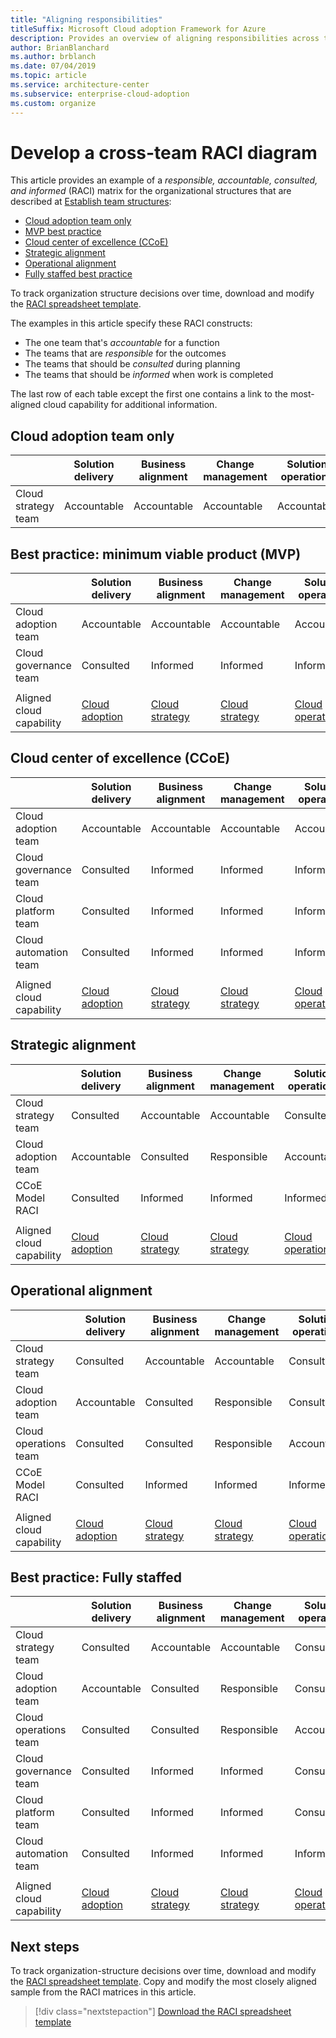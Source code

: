 ```yaml
---
title: "Aligning responsibilities"
titleSuffix: Microsoft Cloud adoption Framework for Azure
description: Provides an overview of aligning responsibilities across teams.
author: BrianBlanchard
ms.author: brblanch
ms.date: 07/04/2019
ms.topic: article
ms.service: architecture-center
ms.subservice: enterprise-cloud-adoption
ms.custom: organize
---
```


# Develop a cross-team RACI diagram

This article provides an example of a *responsible, accountable, consulted, and informed* (RACI) matrix for the organizational structures that are described at [Establish team structures](./organization-structures.md):

- [Cloud adoption team only](#cloud-adoption-team-only)
- [MVP best practice](#best-practice-minimum-viable-product-mvp)
- [Cloud center of excellence (CCoE)](#cloud-center-of-excellence-ccoe)
- [Strategic alignment](#strategic-alignment)
- [Operational alignment](#strategic-alignment)
- [Fully staffed best practice](#best-practice-fully-staffed)

To track organization structure decisions over time, download and modify the [RACI spreadsheet template](https://archcenter.blob.core.windows.net/cdn/fusion/management/raci-template.xlsx).

The examples in this article specify these RACI constructs:

- The one team that's *accountable* for a function
- The teams that are *responsible* for the outcomes
- The teams that should be *consulted* during planning
- The teams that should be *informed* when work is completed

The last row of each table except the first one contains a link to the most-aligned cloud capability for additional information.

## Cloud adoption team only

|  |Solution delivery  |Business alignment  |Change management  |Solution operations  |Governance |Platform maturity  |Platform operations  |Platform automation  |
|---------|---------|---------|---------|---------|---------|---------|---------|---------|
|Cloud strategy team  |Accountable|Accountable|Accountable|Accountable|Accountable|Accountable|Accountable|Accountable|

## Best practice: minimum viable product (MVP)

|  |Solution delivery  |Business alignment  |Change management  |Solution operations  |Governance |Platform maturity  |Platform operations  |Platform automation  |
|---------|---------|---------|---------|---------|---------|---------|---------|---------|
|Cloud adoption team|Accountable|Accountable|Accountable|Accountable|Consulted|Consulted|Consulted|Informed|
|Cloud governance team|Consulted|Informed|Informed|Informed|Accountable|Accountable|Accountable|Accountable|
||||||||||
|Aligned cloud capability|[Cloud adoption](./cloud-adoption.md)|[Cloud strategy](./cloud-strategy.md)|[Cloud strategy](./cloud-strategy.md)|[Cloud operations](./cloud-operations.md)|[CCoE](./cloud-center-excellence.md)-[Cloud governance](./cloud-governance.md)|[CCoE](./cloud-center-excellence.md)-[Cloud platform](./cloud-platform.md)|[CCoE](./cloud-center-excellence.md)-[Cloud platform](./cloud-platform.md)|[CCoE](./cloud-center-excellence.md)-[Cloud automation](./cloud-automation.md)|

## Cloud center of excellence (CCoE)

|  |Solution delivery  |Business alignment  |Change management  |Solution operations  |Governance |Platform maturity  |Platform operations  |Platform automation  |
|---------|---------|---------|---------|---------|---------|---------|---------|---------|
|Cloud adoption team  |Accountable|Accountable|Accountable|Accountable|Informed   |Informed   |Informed   |Informed   |
|Cloud governance team|Consulted  |Informed   |Informed   |Informed   |Accountable|Consulted  |Responsible|Informed   |
|Cloud platform team  |Consulted  |Informed   |Informed   |Informed   |Consulted  |Accountable|Accountable|Responsible|
|Cloud automation team|Consulted  |Informed   |Informed   |Informed   |Consulted  |Responsible|Responsible|Accountable|
||||||||||
|Aligned cloud capability|[Cloud adoption](./cloud-adoption.md)|[Cloud strategy](./cloud-strategy.md)|[Cloud strategy](./cloud-strategy.md)|[Cloud operations](./cloud-operations.md)|[CCoE](./cloud-center-excellence.md)-[Cloud governance](./cloud-governance.md)|[CCoE](./cloud-center-excellence.md)-[Cloud platform](./cloud-platform.md)|[CCoE](./cloud-center-excellence.md)-[Cloud platform](./cloud-platform.md)|[CCoE](./cloud-center-excellence.md)-[Cloud automation](./cloud-automation.md)|

## Strategic alignment

|  |Solution delivery  |Business alignment  |Change management  |Solution operations  |Governance |Platform maturity  |Platform operations  |Platform automation  |
|---------|---------|---------|---------|---------|---------|---------|---------|---------|
|Cloud strategy team  |Consulted  |Accountable|Accountable|Consulted  |Consulted  |Informed   |Informed   |Informed   |
|Cloud adoption team  |Accountable|Consulted  |Responsible|Accountable|Informed   |Informed   |Informed   |Informed   |
|CCoE Model RACI      |Consulted  |Informed   |Informed   |Informed   |Accountable|Accountable|Accountable|Accountable|
||||||||||
|Aligned cloud capability|[Cloud adoption](./cloud-adoption.md)|[Cloud strategy](./cloud-strategy.md)|[Cloud strategy](./cloud-strategy.md)|[Cloud operations](./cloud-operations.md)|[CCoE](./cloud-center-excellence.md)-[Cloud governance](./cloud-governance.md)|[CCoE](./cloud-center-excellence.md)-[Cloud platform](./cloud-platform.md)|[CCoE](./cloud-center-excellence.md)-[Cloud platform](./cloud-platform.md)|[CCoE](./cloud-center-excellence.md)-[Cloud automation](./cloud-automation.md)|

## Operational alignment

|  |Solution delivery  |Business alignment  |Change management  |Solution operations  |Governance |Platform maturity  |Platform operations  |Platform automation  |
|---------|---------|---------|---------|---------|---------|---------|---------|---------|
|Cloud strategy team  |Consulted  |Accountable|Accountable|Consulted  |Consulted  |Informed   |Informed   |Informed   |
|Cloud adoption team  |Accountable|Consulted  |Responsible|Consulted  |Informed   |Informed   |Informed   |Informed   |
|Cloud operations team|Consulted  |Consulted  |Responsible|Accountable|Consulted  |Informed   |Accountable|Consulted  |
|CCoE Model RACI      |Consulted  |Informed   |Informed   |Informed   |Accountable|Accountable|Responsible|Accountable|
||||||||||
|Aligned cloud capability|[Cloud adoption](./cloud-adoption.md)|[Cloud strategy](./cloud-strategy.md)|[Cloud strategy](./cloud-strategy.md)|[Cloud operations](./cloud-operations.md)|[CCoE](./cloud-center-excellence.md)-[Cloud governance](./cloud-governance.md)|[CCoE](./cloud-center-excellence.md)-[Cloud platform](./cloud-platform.md)|[CCoE](./cloud-center-excellence.md)-[Cloud platform](./cloud-platform.md)|[CCoE](./cloud-center-excellence.md)-[Cloud automation](./cloud-automation.md)|

## Best practice: Fully staffed

|  |Solution delivery  |Business alignment  |Change management  |Solution operations  |Governance |Platform maturity  |Platform operations  |Platform automation  |
|---------|---------|---------|---------|---------|---------|---------|---------|---------|
|Cloud strategy team  |Consulted  |Accountable|Accountable|Consulted  |Consulted  |Informed   |Informed   |Informed   |
|Cloud adoption team  |Accountable|Consulted  |Responsible|Consulted  |Informed   |Informed   |Informed   |Informed   |
|Cloud operations team|Consulted  |Consulted  |Responsible|Accountable|Consulted  |Informed   |Accountable|Consulted  |
|Cloud governance team|Consulted  |Informed   |Informed   |Consulted  |Accountable|Consulted  |Responsible|Informed   |
|Cloud platform team  |Consulted  |Informed   |Informed   |Consulted  |Consulted  |Accountable|Responsible|Responsible|
|Cloud automation team|Consulted  |Informed   |Informed   |Informed   |Consulted  |Responsible|Responsible|Accountable|
||||||||||
|Aligned cloud capability|[Cloud adoption](./cloud-adoption.md)|[Cloud strategy](./cloud-strategy.md)|[Cloud strategy](./cloud-strategy.md)|[Cloud operations](./cloud-operations.md)|[CCoE](./cloud-center-excellence.md)-[Cloud governance](./cloud-governance.md)|[CCoE](./cloud-center-excellence.md)-[Cloud platform](./cloud-platform.md)|[CCoE](./cloud-center-excellence.md)-[Cloud platform](./cloud-platform.md)|[CCoE](./cloud-center-excellence.md)-[Cloud automation](./cloud-automation.md)|

## Next steps

To track organization-structure decisions over time, download and modify the [RACI spreadsheet template](https://archcenter.blob.core.windows.net/cdn/fusion/management/raci-template.xlsx). Copy and modify the most closely aligned sample from the RACI matrices in this article.

> [!div class="nextstepaction"]
> [Download the RACI spreadsheet template](https://archcenter.blob.core.windows.net/cdn/fusion/management/raci-template.xlsx)
